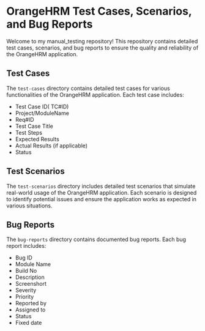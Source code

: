 # OrangeHRM Test Cases, Scenarios, and Bug Reports

Welcome to my manual_testing repository! This repository contains detailed test cases, scenarios, and bug reports to ensure the quality and reliability of the OrangeHRM application.

## Test Cases

The `test-cases` directory contains detailed test cases for various functionalities of the OrangeHRM application. Each test case includes:

- Test Case ID(  TC#ID)
- Project/ModuleName
- Req#ID                           
- Test Case Title
- Test Steps
- Expected Results
- Actual Results (if applicable)
- Status

## Test Scenarios

The `test-scenarios` directory includes detailed test scenarios that simulate real-world usage of the OrangeHRM application. Each scenario is designed to identify potential issues and ensure the application works as expected in various situations.

## Bug Reports

The `bug-reports` directory contains documented bug reports. Each bug report includes:

- Bug ID
- Module Name
- Build No
- Description                               
- Screenshort
- Severity
- Priority
- Reported by
- Assigned to
- Status
- Fixed date



